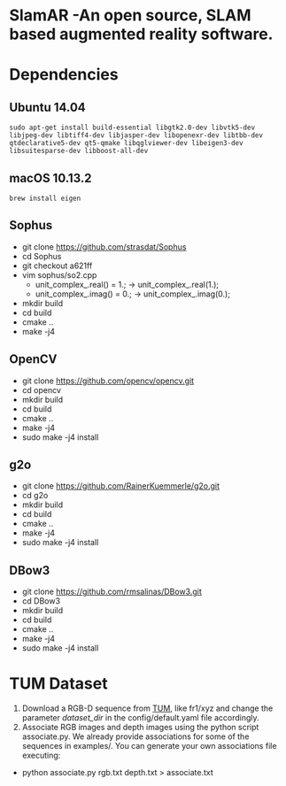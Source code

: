 SlamAR -An open source, SLAM based augmented reality software.
================================

# Dependencies
## Ubuntu 14.04
```
sudo apt-get install build-essential libgtk2.0-dev libvtk5-dev libjpeg-dev libtiff4-dev libjasper-dev libopenexr-dev libtbb-dev qtdeclarative5-dev qt5-qmake libqglviewer-dev libeigen3-dev libsuitesparse-dev libboost-all-dev
```

## macOS 10.13.2
```
brew install eigen
```

## Sophus
- git clone https://github.com/strasdat/Sophus
- cd Sophus
- git checkout a621ff
- vim sophus/so2.cpp
  - unit_complex_.real() = 1.; -> unit_complex_.real(1.);
  - unit_complex_.imag() = 0.; -> unit_complex_.imag(0.);
- mkdir build
- cd build
- cmake ..
- make -j4

## OpenCV
- git clone https://github.com/opencv/opencv.git
- cd opencv
- mkdir build
- cd build
- cmake ..
- make -j4
- sudo make -j4 install

## g2o
- git clone https://github.com/RainerKuemmerle/g2o.git
- cd g2o
- mkdir build
- cd build
- cmake ..
- make -j4
- sudo make -j4 install

## DBow3
- git clone https://github.com/rmsalinas/DBow3.git
- cd DBow3
- mkdir build
- cd build
- cmake ..
- make -j4
- sudo make -j4 install

# TUM Dataset
1. Download a RGB-D sequence from [TUM](http://vision.in.tum.de/data/datasets/rgbd-dataset/download), like fr1/xyz and change the parameter *dataset_dir* in the config/default.yaml file accordingly.  
2. Associate RGB images and depth images using the python script associate.py. We already provide associations for some of the sequences in examples/. You can generate your own associations file executing:
- python associate.py rgb.txt depth.txt > associate.txt
